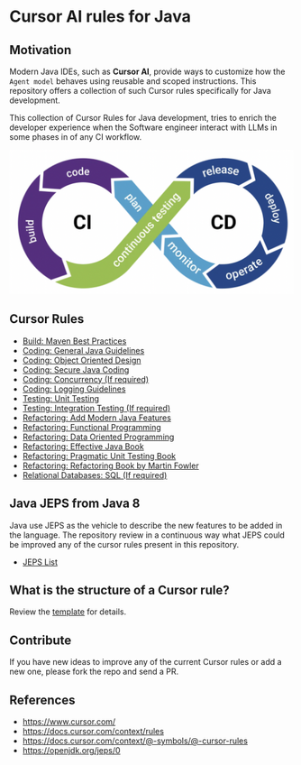 # Cursor AI rules for Java

## Motivation

Modern Java IDEs, such as **Cursor AI**, provide ways to customize how the `Agent model` behaves using reusable and scoped instructions. This repository offers a collection of such Cursor rules specifically for Java development.

This collection of Cursor Rules for Java development, tries to enrich the developer experience when the Software engineer interact with LLMs in some phases in of any CI workflow.

![](./docs/dev-cicd-process.png)

## Cursor Rules

- [Build: Maven Best Practices](.cursor/rules/100-java-maven-best-practices.mdc)
- [Coding: General Java Guidelines](.cursor/rules/111-java-general-guidelines.mdc)
- [Coding: Object Oriented Design](.cursor/rules/112-java-object-oriented-design.mdc)
- [Coding: Secure Java Coding](.cursor/rules/113-java-secure-coding.mdc)
- [Coding: Concurrency (If required)](.cursor/rules/114-java-concurrency.mdc)
- [Coding: Logging Guidelines](.cursor/rules/115-java-logging.mdc)
- [Testing: Unit Testing](.cursor/rules/121-java-unit-testing.mdc)
- [Testing: Integration Testing (If required)](.cursor/rules/122-java-integration-testing.mdc)
- [Refactoring: Add Modern Java Features](.cursor/rules/131-java-refactoring-with-modern-features.mdc)
- [Refactoring: Functional Programming](.cursor/rules/132-java-functional-programming.mdc)
- [Refactoring: Data Oriented Programming](.cursor/rules/133-java-data-oriented-programming.mdc)
- [Refactoring: Effective Java Book](.cursor/rules/201-book-effective-java.mdc)
- [Refactoring: Pragmatic Unit Testing Book](.cursor/rules/202-book-pragmatic-unit-testing.mdc)
- [Refactoring: Refactoring Book by Martin Fowler](.cursor/rules/203-book-refactoring.mdc)
- [Relational Databases: SQL (If required)](.cursor/rules/500-sql.mdc)

## Java JEPS from Java 8

Java use JEPS as the vehicle to describe the new features to be added in the language. The repository review in a continuous way what JEPS could be improved any of the cursor rules present in this repository.

- [JEPS List](./docs/All-JEPS.md)

## What is the structure of a Cursor rule?

Review the [template](./docs/000-cursor-rule-template.md) for details.

## Contribute

If you have new ideas to improve any of the current Cursor rules or add a new one, please fork the repo and send a PR.

## References

- https://www.cursor.com/
- https://docs.cursor.com/context/rules
- https://docs.cursor.com/context/@-symbols/@-cursor-rules
- https://openjdk.org/jeps/0
